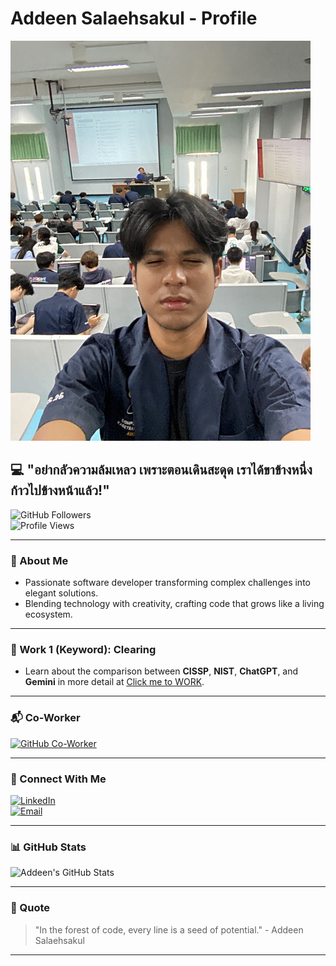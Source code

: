 # Addeen Salaehsakul - Profile

![Addeen's Photo](image/person1.jpeg)

## 💻 "อย่ากลัวความล้มเหลว เพราะตอนเดินสะดุด เราได้ขาข้างหนึ่งก้าวไปข้างหน้าแล้ว!"

![GitHub Followers](https://img.shields.io/github/followers/addeen?style=social)  
![Profile Views](https://komarev.com/ghpvc/?username=addeen&color=green)

---

### 🌿 About Me
- Passionate software developer transforming complex challenges into elegant solutions.
- Blending technology with creativity, crafting code that grows like a living ecosystem.

---

### 🔑 Work 1 (Keyword): **Clearing**
- Learn about the comparison between **CISSP**, **NIST**, **ChatGPT**, and **Gemini** in more detail at [Click me to WORK](keyword.md).

---

### 📬 Co-Worker
[![GitHub Co-Worker](https://img.shields.io/badge/GitHub-IsNName-green?style=for-the-badge&logo=github)](https://isnname.github.io)

---

### 🌱 Connect With Me
[![LinkedIn](https://img.shields.io/badge/LinkedIn-Connect-blue?style=for-the-badge&logo=linkedin)](https://linkedin.com/in/addeen)  
[![Email](https://img.shields.io/badge/Email-Contact-red?style=for-the-badge&logo=gmail)](mailto:addeen.s@ku.th)

---

### 📊 GitHub Stats
![Addeen's GitHub Stats](https://github-readme-stats.vercel.app/api?username=addeen&show_icons=true&theme=radical)

---

### 🌟 Quote
> "In the forest of code, every line is a seed of potential." - Addeen Salaehsakul

---
